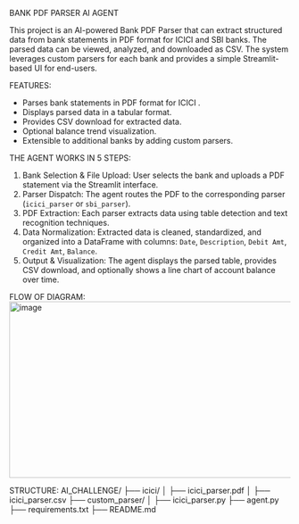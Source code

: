BANK PDF PARSER AI AGENT

This project is an AI-powered Bank PDF Parser that can extract structured data from bank statements in PDF format for ICICI and SBI banks. The parsed data can be viewed, analyzed, and downloaded as CSV. The system leverages custom parsers for each bank and provides a simple Streamlit-based UI for end-users.

FEATURES:
- Parses bank statements in PDF format for ICICI .
- Displays parsed data in a tabular format.
- Provides CSV download for extracted data.
- Optional balance trend visualization.
- Extensible to additional banks by adding custom parsers.

THE AGENT WORKS IN 5 STEPS:
1. Bank Selection & File Upload: User selects the bank and uploads a PDF statement via the Streamlit interface.  
2. Parser Dispatch: The agent routes the PDF to the corresponding parser (`icici_parser` or `sbi_parser`).  
3. PDF Extraction: Each parser extracts data using table detection and text recognition techniques.  
4. Data Normalization: Extracted data is cleaned, standardized, and organized into a DataFrame with columns: `Date`, `Description`, `Debit Amt`, `Credit Amt`, `Balance`.  
5. Output & Visualization: The agent displays the parsed table, provides CSV download, and optionally shows a line chart of account balance over time.

FLOW OF DIAGRAM:
<img width="987" height="316" alt="image" src="https://github.com/user-attachments/assets/cc9e87c6-1d15-4bdf-a2b2-388c279fd390" />

STRUCTURE:
AI_CHALLENGE/
├── icici/
│   ├── icici_parser.pdf
│   ├── icici_parser.csv
├── custom_parser/
│   ├── icici_parser.py
├── agent.py               
├── requirements.txt
├── README.md

